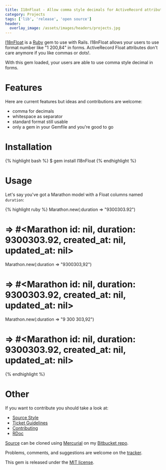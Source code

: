 ```yaml
---
title: I18nFloat - Allow comma style decimals for ActiveRecord attributes
category: Projects
tags: ['lib', 'release', 'open source']
header:
  overlay_image: /assets/images/headers/projects.jpg
---
```


[I18nFloat](https://bitbucket.org/Bounga/i18nfloat/) is a [Ruby](http://www.ruby-lang.org) gem to use with Rails. I18nFloat allows your users to use format number like "1 200,84" in forms. ActiveRecord Float attributes don't care anymore if you like commas or dots!.

With this gem loaded, your users are able to use comma style decimal in forms.

Features
========

Here are current features but ideas and contributions are welcome:

- comma for decimals
- whitespace as separator
- standard format still usable
- only a gem in your Gemfile and you're good to go

Installation
============

{% highlight bash %}
$ gem install I18nFloat
{% endhighlight %}

Usage
=====

Let's say you've got a Marathon model with a Float columns named `duration`:

{% highlight ruby %}
Marathon.new(:duration => "9300303.92")
# => #<Marathon id: nil, duration: 9300303.92, created_at: nil, updated_at: nil>
Marathon.new(:duration => "9300303,92")
# => #<Marathon id: nil, duration: 9300303.92, created_at: nil, updated_at: nil>
Marathon.new(:duration => "9 300 303,92")
# => #<Marathon id: nil, duration: 9300303.92, created_at: nil, updated_at: nil>
{% endhighlight %}

Other
=====

If you want to contribute you should take a look at:

- [Source Style](http://www.bitbucket.org/Bounga/i18nfloat/wiki/SourceStyle)
- [Ticket Guidelines](http://www.bitbucket.org/Bounga/i18nfloat/wiki/TicketGuidelines)
- [Contributing](http://www.bitbucket.org/Bounga/i18nfloat/wiki/Contributing)
- [RDoc](http://rubydoc.info/gems/I18nFloat/)

[Source](http://www.bitbucket.org/Bounga/i18nfloat/src) can be cloned using [Mercurial](http://mercurial.selenic.com/) on my [Bitbucket repo](https://bitbucket.org/Bounga/i18nfloat).

Problems, comments, and suggestions are welcome on the [tracker](http://www.bitbucket.org/Bounga/i18nfloat/issues/new/).

This gem is released under the [MIT license](http://creativecommons.org/licenses/MIT/).
